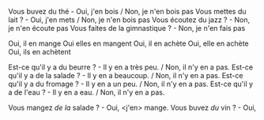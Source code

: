 Vous buvez du thé - Oui, j'en bois / Non, je n'en bois pas
Vous mettes du lait ? - Oui, j'en mets / Non, je n'en bois pas
Vous écoutez du jazz ? - Non, je n'en écoute pas
Vous faites de la gimnastique ? - Non, je n'en fais pas

Oui, il en mange
Oui elles en mangent
Oui, il en achète
Oui, elle en achète
Oui, ils en achètent

Est-ce qu'il y a du beurre ?  - Il y en a très peu. / Non, il n'y en a pas.
Est-ce qu'il y a de la salade ? - Il y en a beaucoup. / Non, il n'y en a pas.
Est-ce qu'il y a du fromage ? - Il y en a un peu. / Non, il n'y en a pas.
Est-ce qu'il y a de l'eau ? - Il y en a eau. / Non, il n'y en a pas.


Vous mangez *de la* salade ? - Oui, <j'en> mange.
Vous buvez *du* vin ? - Oui, 